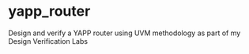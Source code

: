 # yapp_router

Design and verify a YAPP router using UVM methodology as part of my Design Verification Labs
